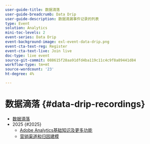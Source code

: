 ```yaml
---
user-guide-title: 数据滴落
user-guide-breadcrumb: Data Drip
user-guide-description: 数据滴漏事件记录的列表
type: Event
solution: Analytics
mini-toc-levels: 2
event-series: Data Drip
event-background-image: exl-event-data-drip.png
event-cta-text-reg: Register
event-cta-text-live: Join live
doc-type: live event
source-git-commit: 088615f28aa91dfd4ba119c11c4c9f8a89441d84
workflow-type: tm+mt
source-wordcount: '23'
ht-degree: 4%

---
```



# 数据滴落 {#data-drip-recordings}

+ [数据滴落](overview.md)
+ 2025 {#2025}
   + [Adobe Analytics基础知识及更多功能](2025/adobe-analytics-basics-beyond.md)
   + [营销渠道和归因建模](2025/marketing-channel-attribution-modeling.md)

